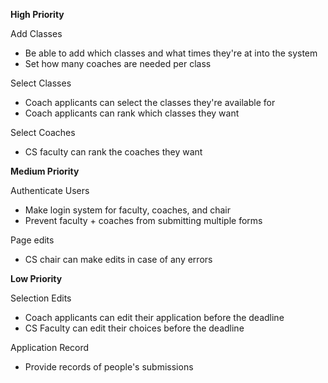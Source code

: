 **High Priority**

Add Classes
- Be able to add which classes and what times they're at into the system
- Set how many coaches are needed per class

Select Classes
- Coach applicants can select the classes they're available for
- Coach applicants can rank which classes they want

Select Coaches
- CS faculty can rank the coaches they want

**Medium Priority**

Authenticate Users
- Make login system for faculty, coaches, and chair
- Prevent faculty + coaches from submitting multiple forms

Page edits
- CS chair can make edits in case of any errors

**Low Priority**

Selection Edits
- Coach applicants can edit their application before the deadline
- CS Faculty can edit their choices before the deadline

Application Record
-  Provide records of people's submissions